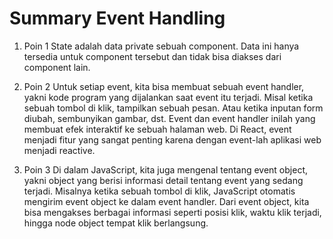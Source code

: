 # Summary Event Handling
 
1. Poin 1
State adalah data private sebuah component. Data ini hanya tersedia untuk component tersebut dan tidak bisa diakses dari component lain.

2. Poin 2
Untuk setiap event, kita bisa membuat sebuah event handler, yakni kode program yang
dijalankan saat event itu terjadi. Misal ketika sebuah tombol di klik, tampilkan sebuah pesan. Atau ketika inputan form diubah, sembunyikan gambar, dst. Event dan event handler inilah yang membuat efek interaktif ke sebuah halaman web. Di React, event menjadi fitur yang sangat penting karena dengan event-lah aplikasi web menjadi
reactive. 

3. Poin 3 
Di dalam JavaScript, kita juga mengenal tentang event object, yakni object yang berisi informasi detail tentang event yang sedang terjadi. Misalnya ketika sebuah tombol di klik, JavaScript otomatis mengirim event object ke dalam event handler. Dari event object, kita bisa mengakses berbagai informasi seperti posisi klik,
waktu klik terjadi, hingga node object tempat klik berlangsung.